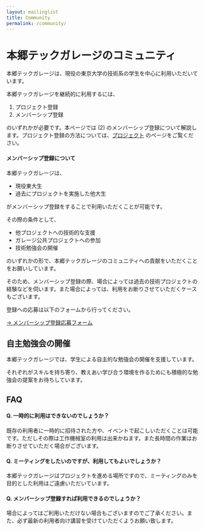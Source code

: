 ```yaml
---
layout: mailinglist
title: Community
permalink: /community/
---
```


# 本郷テックガレージのコミュニティ

本郷テックガレージは、現役の東京大学の技術系の学生を中心に利用いただいています。

本郷テックガレージを継続的に利用するには、

1. プロジェクト登録
1. メンバーシップ登録

のいずれかが必要です。本ページでは (2) のメンバーシップ登録について解説します。プロジェクト登録の方法については、[プロジェクト](../project/) のページをご覧ください。

#### メンバーシップ登録について

本郷テックガレージは、

- 現役東大生
- 過去にプロジェクトを実施した他大生

がメンバーシップ登録をすることで利用いただくことが可能です。

その際の条件として、

- 他プロジェクトへの技術的な支援
- ガレージ公共プロジェクトへの参加
- 技術勉強会の開催

のいずれかの形で、本郷テックガレージのコミュニティへの貢献をいただくことをお願いしています。

そのため、メンバーシップ登録の際、場合によっては過去の技術プロジェクトの経験などを伺います。また場合によっては、利用をお断りさせていただくケースもございます。

登録への応募は以下のフォームから行ってください。

[-> メンバーシップ登録応募フォーム](https://goo.gl/forms/ba1D3ONLqqo3lyTH3)

## 自主勉強会の開催

本郷テックガレージでは、学生による自主的な勉強会の開催を支援しています。

それぞれがスキルを持ち寄り、教えあい学び合う環境を作るためにも積極的な勉強会の提案をお待ちしています。


## FAQ

#### Q. 一時的に利用はできないのでしょうか？

既存の利用者に一時的に招待された方や、イベントで起こしいただくことは可能です。ただしその際は工作機械室の利用は出来かねます。また長時間の作業はお断りさせていただく場合がございます。

#### Q. ミーティングをしたいのですが、利用してもよいでしょうか？

本郷テックガレージはプロジェクトを進める場所ですので、ミーティングのみを目的とした利用はご遠慮いただいています。

#### Q. メンバーシップ登録すれば利用できるのでしょうか？

場合によってはご利用いただけない場合もございますのでご了承ください。また、必ず最新の利用者向け講習を受けていただくようお願い致します。